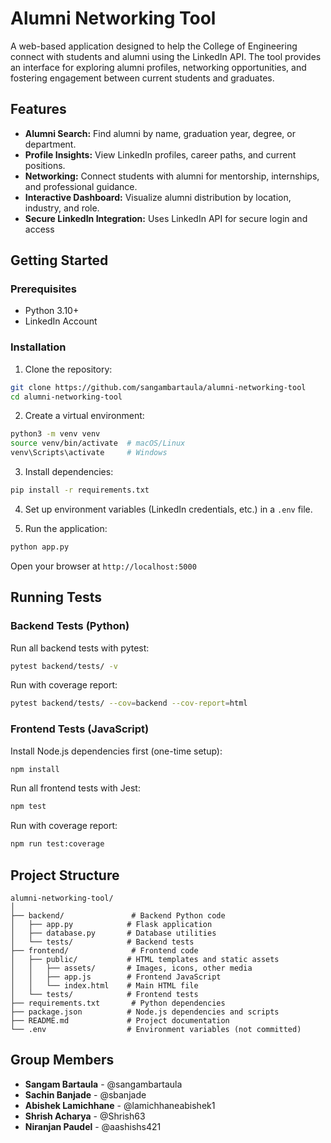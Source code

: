 # Alumni Networking Tool

A web-based application designed to help the College of Engineering connect with students and alumni using the LinkedIn API. The tool provides an interface for exploring alumni profiles, networking opportunities, and fostering engagement between current students and graduates.

## Features

* **Alumni Search:** Find alumni by name, graduation year, degree, or department.
* **Profile Insights:** View LinkedIn profiles, career paths, and current positions.
* **Networking:** Connect students with alumni for mentorship, internships, and professional guidance.
* **Interactive Dashboard:** Visualize alumni distribution by location, industry, and role.
* **Secure LinkedIn Integration:** Uses LinkedIn API for secure login and access

## Getting Started

### Prerequisites

* Python 3.10+
* LinkedIn Account

### Installation

1. Clone the repository:

```bash
git clone https://github.com/sangambartaula/alumni-networking-tool
cd alumni-networking-tool
```

2. Create a virtual environment:

```bash
python3 -m venv venv
source venv/bin/activate  # macOS/Linux
venv\Scripts\activate     # Windows
```

3. Install dependencies:

```bash
pip install -r requirements.txt
```

4. Set up environment variables (LinkedIn credentials, etc.) in a `.env` file.

5. Run the application:

```bash
python app.py
```

Open your browser at `http://localhost:5000`

## Running Tests

### Backend Tests (Python)

Run all backend tests with pytest:

```bash
pytest backend/tests/ -v
```

Run with coverage report:

```bash
pytest backend/tests/ --cov=backend --cov-report=html
```

### Frontend Tests (JavaScript)

Install Node.js dependencies first (one-time setup):

```bash
npm install
```

Run all frontend tests with Jest:

```bash
npm test
```

Run with coverage report:

```bash
npm run test:coverage
```

## Project Structure

```
alumni-networking-tool/
│
├── backend/               # Backend Python code
│   ├── app.py            # Flask application
│   ├── database.py       # Database utilities
│   └── tests/            # Backend tests
├── frontend/              # Frontend code
│   ├── public/           # HTML templates and static assets
│   │   ├── assets/       # Images, icons, other media
│   │   ├── app.js        # Frontend JavaScript
│   │   └── index.html    # Main HTML file
│   └── tests/            # Frontend tests
├── requirements.txt       # Python dependencies
├── package.json          # Node.js dependencies and scripts
├── README.md             # Project documentation
└── .env                  # Environment variables (not committed)
```

## Group Members

* **Sangam Bartaula** - @sangambartaula
* **Sachin Banjade** - @sbanjade
* **Abishek Lamichhane** - @lamichhaneabishek1
* **Shrish Acharya** - @Shrish63
* **Niranjan Paudel** - @aashishs421
